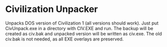 # Civilization Unpacker

Unpacks DOS version of Civilization 1 (all versions should work).
Just put CivUnpack.exe in a directory with CIV.EXE and run.
The backup will be created as civ.bak and unpacked version will be written as civ.exe.
The old civ.bak is not needed, as all EXE overlays are preserved.